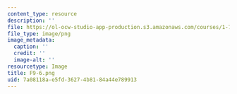 ```yaml
---
content_type: resource
description: ''
file: https://ol-ocw-studio-app-production.s3.amazonaws.com/courses/1-74-land-water-food-and-climate-fall-2020/7a08118ae5fd36274b8184a44e789913_F9-6.png
file_type: image/png
image_metadata:
  caption: ''
  credit: ''
  image-alt: ''
resourcetype: Image
title: F9-6.png
uid: 7a08118a-e5fd-3627-4b81-84a44e789913
---
```

